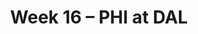 ---
layout: game
title: Week 16 – PHI at DAL
season: 2020
game_id: 2020_16_PHI_DAL
away_team: PHI
home_team: DAL
---